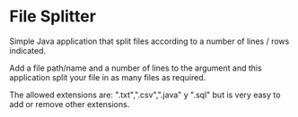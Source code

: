 # File Splitter
Simple Java application that split files according to a number of lines / rows indicated.

Add a file path/name and a number of lines to the argument and this application split your file in as many files as required.

The allowed extensions are: ".txt",".csv",".java" y ".sql" but is very easy to add or remove other extensions.
